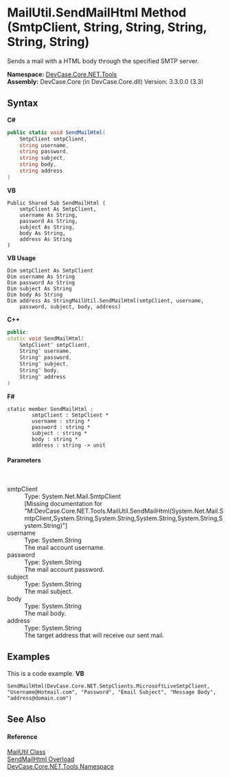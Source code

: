 # MailUtil.SendMailHtml Method (SmtpClient, String, String, String, String, String)
 

Sends a mail with a HTML body through the specified SMTP server.

**Namespace:**&nbsp;<a href="N_DevCase_Core_NET_Tools">DevCase.Core.NET.Tools</a><br />**Assembly:**&nbsp;DevCase.Core (in DevCase.Core.dll) Version: 3.3.0.0 (3.3)

## Syntax

**C#**<br />
``` C#
public static void SendMailHtml(
	SmtpClient smtpClient,
	string username,
	string password,
	string subject,
	string body,
	string address
)
```

**VB**<br />
``` VB
Public Shared Sub SendMailHtml ( 
	smtpClient As SmtpClient,
	username As String,
	password As String,
	subject As String,
	body As String,
	address As String
)
```

**VB Usage**<br />
``` VB Usage
Dim smtpClient As SmtpClient
Dim username As String
Dim password As String
Dim subject As String
Dim body As String
Dim address As StringMailUtil.SendMailHtml(smtpClient, username, 
	password, subject, body, address)
```

**C++**<br />
``` C++
public:
static void SendMailHtml(
	SmtpClient^ smtpClient, 
	String^ username, 
	String^ password, 
	String^ subject, 
	String^ body, 
	String^ address
)
```

**F#**<br />
``` F#
static member SendMailHtml : 
        smtpClient : SmtpClient * 
        username : string * 
        password : string * 
        subject : string * 
        body : string * 
        address : string -> unit 

```


#### Parameters
&nbsp;<dl><dt>smtpClient</dt><dd>Type: System.Net.Mail.SmtpClient<br />\[Missing <param name="smtpClient"/> documentation for "M:DevCase.Core.NET.Tools.MailUtil.SendMailHtml(System.Net.Mail.SmtpClient,System.String,System.String,System.String,System.String,System.String)"\]</dd><dt>username</dt><dd>Type: System.String<br />The mail account username.</dd><dt>password</dt><dd>Type: System.String<br />The mail account password.</dd><dt>subject</dt><dd>Type: System.String<br />The mail subject.</dd><dt>body</dt><dd>Type: System.String<br />The mail body.</dd><dt>address</dt><dd>Type: System.String<br />The target address that will receive our sent mail.</dd></dl>

## Examples
This is a code example. 
**VB**<br />
``` VB
SendMailHtml(DevCase.Core.NET.SmtpClients.MicrosoftLiveSmtpClient, "Username@Hotmail.com", "Password", "Email Subject", "Message Body", "address@domain.com")
```


## See Also


#### Reference
<a href="T_DevCase_Core_NET_Tools_MailUtil">MailUtil Class</a><br /><a href="Overload_DevCase_Core_NET_Tools_MailUtil_SendMailHtml">SendMailHtml Overload</a><br /><a href="N_DevCase_Core_NET_Tools">DevCase.Core.NET.Tools Namespace</a><br />